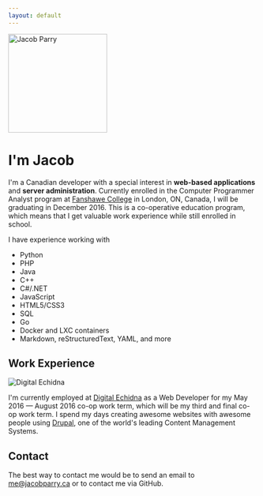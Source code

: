 ```yaml
---
layout: default
---
```

<img width="200" src="{{ 'face.jpg' | asset_path }}" alt="Jacob Parry" class="float-right">

# I'm Jacob

I'm a Canadian developer with a special interest in **web-based applications** and **server administration**. Currently
enrolled in the Computer Programmer Analyst program at [Fanshawe College](http://fanshawec.ca/) in London, ON, Canada,
I will be graduating in December 2016. This is a co-operative education program, which means that I get valuable work
experience while still enrolled in school.

I have experience working with

* Python
* PHP
* Java
* C++
* C#/.NET
* JavaScript
* HTML5/CSS3
* SQL
* Go
* Docker and LXC containers
* Markdown, reStructuredText, YAML, and more

## Work Experience

<img src="{{ 'digital_echidna.png' | asset_path }}" alt="Digital Echidna" class="float-right">

I'm currently employed at [Digital Echidna](http://echidna.ca) as a Web Developer for my May 2016 &mdash; August 2016
co-op work term, which will be my third and final co-op work term. I spend my days creating awesome websites with awesome
people using [Drupal](http://drupal.org), one of the world's leading Content Management Systems.

<div class="clear"></div>

## Contact

The best way to contact me would be to send an email to [me@jacobparry.ca](mailto:me@jacobparry.ca) or to contact me via
GitHub.

